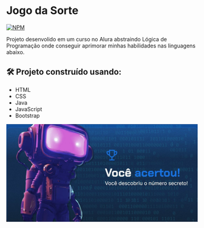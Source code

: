 # Jogo da Sorte
[![NPM](https://img.shields.io/npm/l/react)](https://github.com/henriquearaujooficial/jogodasorte/tree/main)

Projeto desenvolido em um curso no Alura abstraindo Lógica de Programação onde conseguir aprimorar minhas habilidades nas linguagens abaixo.

## 🛠️ Projeto construído usando:
- HTML
- CSS
- Java
- JavaScript
- Bootstrap

![Jogo da Sorte](https://github.com/henriquearaujooficial/jogodasorte/blob/main/TelaJogo.jpg)
